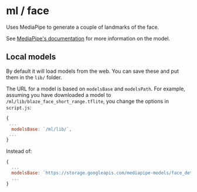 # ml / face

Uses MediaPipe to generate a couple of landmarks of the face.

See [MediaPipe's documentation](https://ai.google.dev/edge/mediapipe/solutions/vision/hand_landmarker#models) for more information on the model.

## Local models

By default it will load models from the web. You can save these and put them in the `lib/` folder. 

The URL for a model is based on `modelsBase` and `modelsPath`. For example, assuming you have downloaded a model to `/ml/lib/blaze_face_short_range.tflite`, you change the options in `script.js`:
```js
{
 ...
  modelsBase: `/ml/lib/`,
 ... 
}
```

Instead of:
```js
{
  ...
  modelsBase: `https://storage.googleapis.com/mediapipe-models/face_detector/blaze_face_short_range/float16/latest/`
  ...
}
```